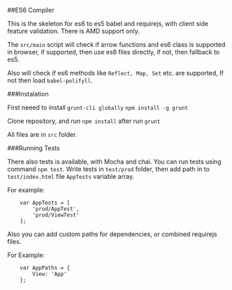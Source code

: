 ##ES6 Compiler

This is the skeleton for es6 to es5 babel and requirejs, with client side feature validation. There is AMD support only. 

The `src/main` script will check if arrow functions and es6 class is supported in browser, if supported, then use es6 files directly, if not, then fallback to es5.

Also will check if es6 methods like `Reflect, Map, Set` etc. are supported,  If not then load `babel-polifyll`.

###Instalation

First neeed to install `grunt-cli globally` ```npm install -g grunt```

Clone repository, and run ```npm install``` after run ```grunt```

All files are in `src` folder.

###Running Tests

There also tests is available, with Mocha and chai. You can run tests using command `npm test`.
Write tests in `test/prod` folder, then add path in to `test/index.html` file `AppTests` variable array.

For example:

        var AppTests = [
            'prod/AppTest',
            'prod/ViewTest'
        ];
       
Also you can add custom paths for dependencies, or combined requirejs files. 

For Example:

        var AppPaths = {
            View: 'App'
        };
        
        